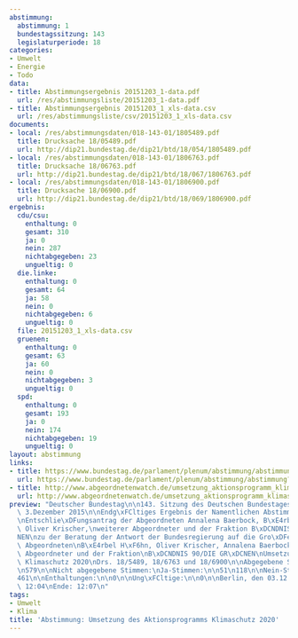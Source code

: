 ```yaml
---
abstimmung:
  abstimmung: 1
  bundestagssitzung: 143
  legislaturperiode: 18
categories:
- Umwelt
- Energie
- Todo
data:
- title: Abstimmungsergebnis 20151203_1-data.pdf
  url: /res/abstimmungsliste/20151203_1-data.pdf
- title: Abstimmungsergebnis 20151203_1_xls-data.csv
  url: /res/abstimmungsliste/csv/20151203_1_xls-data.csv
documents:
- local: /res/abstimmungsdaten/018-143-01/1805489.pdf
  title: Drucksache 18/05489.pdf
  url: http://dip21.bundestag.de/dip21/btd/18/054/1805489.pdf
- local: /res/abstimmungsdaten/018-143-01/1806763.pdf
  title: Drucksache 18/06763.pdf
  url: http://dip21.bundestag.de/dip21/btd/18/067/1806763.pdf
- local: /res/abstimmungsdaten/018-143-01/1806900.pdf
  title: Drucksache 18/06900.pdf
  url: http://dip21.bundestag.de/dip21/btd/18/069/1806900.pdf
ergebnis:
  cdu/csu:
    enthaltung: 0
    gesamt: 310
    ja: 0
    nein: 287
    nichtabgegeben: 23
    ungueltig: 0
  die.linke:
    enthaltung: 0
    gesamt: 64
    ja: 58
    nein: 0
    nichtabgegeben: 6
    ungueltig: 0
  file: 20151203_1_xls-data.csv
  gruenen:
    enthaltung: 0
    gesamt: 63
    ja: 60
    nein: 0
    nichtabgegeben: 3
    ungueltig: 0
  spd:
    enthaltung: 0
    gesamt: 193
    ja: 0
    nein: 174
    nichtabgegeben: 19
    ungueltig: 0
layout: abstimmung
links:
- title: https://www.bundestag.de/parlament/plenum/abstimmung/abstimmung?id=377
  url: https://www.bundestag.de/parlament/plenum/abstimmung/abstimmung?id=377
- title: http://www.abgeordnetenwatch.de/umsetzung_aktionsprogramm_klimaschutz_2020-1105-778.html
  url: http://www.abgeordnetenwatch.de/umsetzung_aktionsprogramm_klimaschutz_2020-1105-778.html
preview: "Deutscher Bundestag\n\n143. Sitzung des Deutschen Bundestages\nam Donnerstag,\
  \ 3.Dezember 2015\n\nEndg\xFCltiges Ergebnis der Namentlichen Abstimmung Nr. 1\n\
  \nEntschlie\xDFungsantrag der Abgeordneten Annalena Baerbock, B\xE4rbel H\xF6hn,\
  \ Oliver Krischer,\nweiterer Abgeordneter und der Fraktion B\xDCNDNIS 90/DIE GR\xDC\
  NEN\nzu der Beratung der Antwort der Bundesregierung auf die Gro\xDFe Anfrage der\
  \ Abgeordneten\nB\xE4rbel H\xF6hn, Oliver Krischer, Annalena Baerbock, weiterer\
  \ Abgeordneter und der Fraktion\nB\xDCNDNIS 90/DIE GR\xDCNEN\nUmsetzung des Aktionsprogramms\
  \ Klimaschutz 2020\nDrs. 18/5489, 18/6763 und 18/6900\n\nAbgegebene Stimmen insgesamt:\n\
  \n579\n\nNicht abgegebene Stimmen:\nJa-Stimmen:\n\n51\n118\n\nNein-Stimmen:\n\n\
  461\n\nEnthaltungen:\n\n0\n\nUng\xFCltige:\n\n0\n\nBerlin, den 03.12.2015\n\nBeginn:\
  \ 12:04\nEnde: 12:07\n"
tags:
- Umwelt
- Klima
title: 'Abstimmung: Umsetzung des Aktionsprogramms Klimaschutz 2020'
---
```

